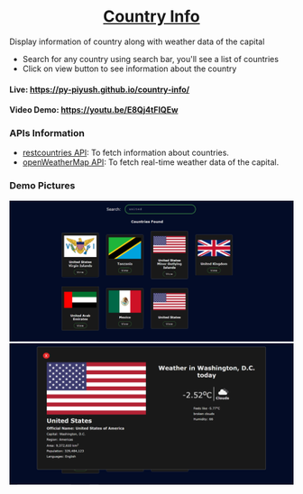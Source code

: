 <h1 style="text-align:center"><a href="https://py-piyush.github.io/country-info/">Country Info</a></h1>
Display information of country along with weather data of the capital

- Search for any country using search bar, you'll see a list of countries
- Click on view button to see information about the country

#### Live: https://py-piyush.github.io/country-info/

#### Video Demo: https://youtu.be/E8Qj4tFIQEw

### APIs Information

- [restcountries API](https://restcountries.com/#api-endpoints-v3): To fetch information about countries.
- [openWeatherMap API](https://openweathermap.org/api): To fetch real-time weather data of the capital.

### Demo Pictures

![](images/search.png)
<br>
![](images/country_card.png)
